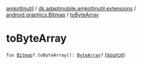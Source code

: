 [amkotlinutil](../../index.md) / [dk.adaptmobile.amkotlinutil.extensions](../index.md) / [android.graphics.Bitmap](index.md) / [toByteArray](./to-byte-array.md)

# toByteArray

`fun `[`Bitmap`](https://developer.android.com/reference/android/graphics/Bitmap.html)`?.toByteArray(): `[`ByteArray`](https://kotlinlang.org/api/latest/jvm/stdlib/kotlin/-byte-array/index.html)`?` [(source)](https://github.com/adaptmobile-organization/amkotlinutil/tree/master/amkotlinutil/amkotlinutil/src/main/java/dk/adaptmobile/amkotlinutil/extensions/BitmapExtensions.kt#L6)